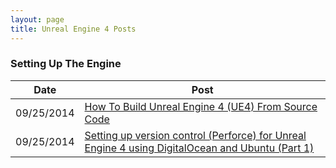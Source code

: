 ```yaml
---
layout: page
title: Unreal Engine 4 Posts
---
```


### Setting Up The Engine

Date | Post
--- | ---
09/25/2014 | [How To Build Unreal Engine 4 (UE4) From Source Code](/2014/09/25/Build-Source/)
09/25/2014 | [Setting up version control (Perforce) for Unreal Engine 4 using DigitalOcean and Ubuntu (Part 1)](/2014/09/25/Setup-Perforce-Digital/)